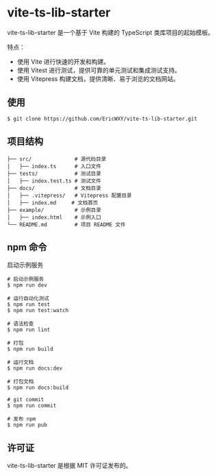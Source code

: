 # vite-ts-lib-starter

vite-ts-lib-starter 是一个基于 Vite 构建的 TypeScript 类库项目的起始模板。

特点：

- 使用 Vite 进行快速的开发和构建。
- 使用 Vitest 进行测试，提供可靠的单元测试和集成测试支持。
- 使用 Vitepress 构建文档，提供清晰、易于浏览的文档网站。

## 使用

```shell
$ git clone https://github.com/EricWXY/vite-ts-lib-starter.git
```

## 项目结构

```axapta
├── src/              # 源代码目录
│   ├── index.ts      # 入口文件
├── tests/            # 测试目录
│   ├── index.test.ts # 测试文件
├── docs/             # 文档目录
│   ├── .vitepress/   # Vitepress 配置目录
│   ├── index.md     # 文档首页
├── example/          # 示例目录
│   ├── index.html    # 示例入口
└── README.md         # 项目 README 文件
```

## npm 命令

启动示例服务
```shell
# 启动示例服务
$ npm run dev

# 运行自动化测试
$ npm run test
$ npm run test:watch

# 语法检查
$ npm run lint

# 打包
$ npm run build

# 运行文档
$ npm run docs:dev

# 打包文档
$ npm run docs:build

# git commit
$ npm run commit

# 发布 npm
$ npm run pub
```

## 许可证

vite-ts-lib-starter 是根据 MIT 许可证发布的。
